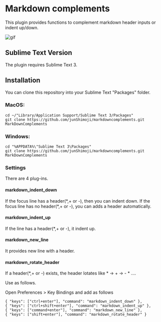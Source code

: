 # Markdown complements

This plugin provides functions to complement markdown header inputs or indent up/down.

![gif](https://immense-headland-55656.herokuapp.com/markdownComplements.gif)

## Sublime Text Version

The plugin requires Sublime Text 3.

## Installation

You can clone this repository into your Sublime Text "Packages" folder.

### MacOS: 

    cd ~/"Library/Application Support/Sublime Text 3/Packages"
    git clone https://github.com/junShimoji/markdowncomplements.git MarkDownComplements

### Windows:

    cd "%APPDATA%\"Sublime Text 3\Packages"
    git clone https://github.com/junShimoji/markdowncomplements.git MarkDownComplements

### Settings

There are 4 plug-ins.

#### markdown_indent_down

If the focus line has a header(\*,+ or -), then you can indent down.
If the focus line has no header(\*,+ or -), you can adds a header automatically.

#### markdown_indent_up

If the line has a header(\*,+ or -), it indent up.

#### markdown_new_line

It provides new line with a header.

#### markdown_rotate_header

If a header(\*,+ or -) exists, the header lotates like \* -> + -> - * ....

Use as follows.

Open Preferences > Key Bindings and add as follows

    { "keys": ["ctrl+enter"], "command": "markdown_indent_down" },
    { "keys": ["ctrl+shift+enter"], "command": "markdown_indent_up" },
    { "keys": ["command+enter"], "command": "markdown_new_line" },
    { "keys": ["shift+enter"], "command": "markdown_rotate_header" }


